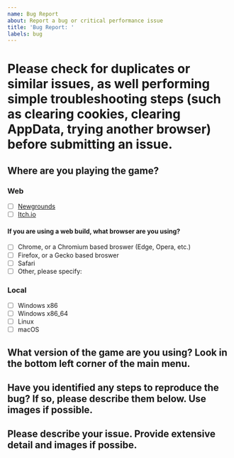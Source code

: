 ```yaml
---
name: Bug Report
about: Report a bug or critical performance issue
title: 'Bug Report: '
labels: bug
---
```


# Please check for duplicates or similar issues, as well performing simple troubleshooting steps (such as clearing cookies, clearing AppData, trying another browser) before submitting an issue.

## Where are you playing the game?

### Web
- [ ] [Newgrounds](https://www.newgrounds.com/portal/view/770371)
- [ ] [Itch.io](https://ninja-muffin24.itch.io/funkin)

#### If you are using a web build, what browser are you using?
- [ ] Chrome, or a Chromium based broswer (Edge, Opera, etc.)
- [ ] Firefox, or a Gecko based broswer
- [ ] Safari
- [ ] Other, please specify:

### Local
- [ ] Windows x86
- [ ] Windows x86_64
- [ ] Linux
- [ ] macOS

## What version of the game are you using? Look in the bottom left corner of the main menu.

## Have you identified any steps to reproduce the bug? If so, please describe them below. Use images if possible.

## Please describe your issue. Provide extensive detail and images if possibe.
